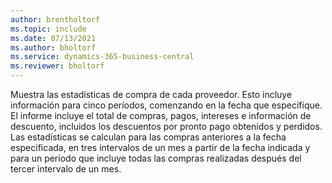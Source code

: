 ```yaml
---
author: brentholtorf
ms.topic: include
ms.date: 07/13/2021
ms.author: bholtorf
ms.service: dynamics-365-business-central
ms.reviewer: bholtorf
---
```

Muestra las estadísticas de compra de cada proveedor. Esto incluye información para cinco períodos, comenzando en la fecha que especifique.<br>El informe incluye el total de compras, pagos, intereses e información de descuento, incluidos los descuentos por pronto pago obtenidos y perdidos. Las estadísticas se calculan para las compras anteriores a la fecha especificada, en tres intervalos de un mes a partir de la fecha indicada y para un período que incluye todas las compras realizadas después del tercer intervalo de un mes.